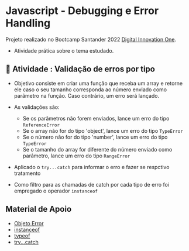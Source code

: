 # Javascript -  Debugging e Error Handling

Projeto realizado no Bootcamp Santander 2022 [Digital Innovation One](https://digitalinnovation.one/).

- Atividade prática sobre o tema estudado.



## 📄 Atividade : Validação de erros por tipo

- Objetivo consiste em criar uma função que receba um array e retorne ele caso o seu tamanho corresponda ao número enviado como parâmetro na função. Caso contrário, um erro será lançado. 

- As validações são:
  - Se os parâmetros não forem enviados, lance um erro do tipo `ReferenceError`
  - Se o array não for do tipo 'object', lance um erro do tipo `TypeError`
  - Se o número não for do tipo 'number', lance um erro do tipo `TypeError`
  - Se o tamanho do array for diferente do número enviado como parâmetro, lance um erro do tipo `RangeError`
- Aplicado o `try...catch` para informar o erro e fazer se respctivo tratamento
- Como filtro para as chamadas de catch por cada tipo de erro foi empregado o operador `instanceof`

## Material de Apoio

- [Objeto Error](https://developer.mozilla.org/pt-BR/docs/Web/JavaScript/Reference/Global_Objects/Error)
- [instanceof](https://developer.mozilla.org/pt-BR/docs/Web/JavaScript/Reference/Operators/instanceof)
- [typeof](https://developer.mozilla.org/pt-BR/docs/Web/JavaScript/Reference/Operators/typeof)
- [try...catch](https://developer.mozilla.org/pt-BR/docs/Web/JavaScript/Reference/Statements/try...catch)

